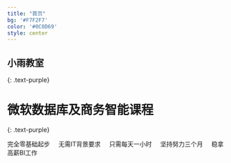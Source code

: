 ```yaml
---
title: "首页"
bg: '#F7F2F7'
color: '#0C0D69'
style: center
---
```


## **小雨教室**
{: .text-purple}

<span class="fa-stack subtlecircle" style="font-size:100px; background:rgba(255,166,0,0.1)">
  <i class="fa fa-circle fa-stack-2x text-white"></i>
  <i class="fa fa-bar-chart fa-stack-1x text-orange"></i>
</span>

# 微软数据库及商务智能课程
{: .text-purple}


完全零基础起步 &nbsp; &nbsp; 无需IT背景要求 &nbsp; &nbsp; 只需每天一小时 &nbsp; &nbsp; 坚持努力三个月 &nbsp; &nbsp; 稳拿高薪BI工作

